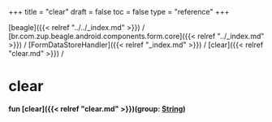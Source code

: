 +++
title = "clear"
draft = false
toc = false
type = "reference"
+++

[beagle]({{< relref "../../_index.md" >}}) / [br.com.zup.beagle.android.components.form.core]({{< relref "../_index.md" >}}) / [FormDataStoreHandler]({{< relref "_index.md" >}}) / [clear]({{< relref "clear.md" >}}) / 



# clear  
  
<b><b>fun [clear]({{< relref "clear.md" >}})(group: [String](https://kotlinlang.org/api/latest/jvm/stdlib/kotlin/-string/index.html))</b></b>  



